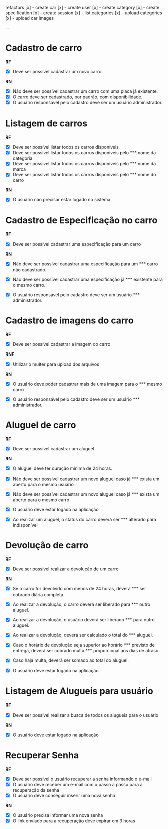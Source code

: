 refactors
[x] - create car
[x] - create user
[x] - create category
[x] - create specification
[x] - create session
[x] - list categories
[x] - upload categories
[x] - upload car images

--

# Cadastro de carro

**RF**
- [x] Deve ser possível cadastrar um novo carro.


**RN**
- [x] Não deve ser possível cadastrar um carro com uma placa já existente.
- [x] O carro deve ser cadastrado, por padrão, com disponibilidade.
- [x] O usuário responsável pelo cadastro deve ser um usuário administrador.

# Listagem de carros

**RF**
- [x] Deve ser possível listar todos os carros disponíveis
- [x] Deve ser possível listar todos os carros disponíveis pelo *** nome da categoria
- [x] Deve ser possível listar todos os carros disponíveis pelo *** nome da marca
- [x] Deve ser possível listar todos os carros disponíveis pelo *** nome do carro

**RN**
- [x] O usuário não precisar estar logado no sistema.


# Cadastro de Especificação no carro

**RF**
- [x] Deve ser possível cadastrar uma especificação para um carro


**RN**
- [x] Não deve ser possível cadastrar uma especificação para um *** carro não cadastrado.
- [x] Não deve ser possível cadastrar uma especificação já *** existente para o mesmo carro.
- [x] O usuário responsável pelo cadastro deve ser um usuário *** administrador.


# Cadastro de imagens do carro

**RF**
- [x] Deve ser possível cadastrar a imagem do carro

**RNF**
- [x] Utilizar o multer para upload dos arquivos

**RN**
- [x] O usuário deve poder cadastrar mais de uma imagem para o *** mesmo carro
- [x] O usuário responsável pelo cadastro deve ser um usuário *** administrador.


# Aluguel de carro

**RF**
- [x] Deve ser possível cadastrar um aluguel


**RN**
- [x] O aluguel deve ter duração mínima de 24 horas.
- [x] Não deve ser possível cadastrar um novo aluguel caso já *** exista um aberto para o mesmo usuário
- [x] Não deve ser possível cadastrar um novo aluguel caso já *** exista um aberto para o mesmo carro
- [x] O usuário deve estar logado na aplicação
- [x] Ao realizar um aluguel, o status do carro deverá ser *** alterado para indisponível


# Devolução de carro

**RF**
- [x] Deve ser possível realizar a devolução de um carro

**RN**
- [x] Se o carro for devolvido com menos de 24 horas, deverá *** ser cobrado diária completa.
- [x] Ao realizar a devolução, o carro deverá ser liberado para *** outro aluguel.
- [x] Ao realizar a devolução, o usuário deverá ser liberado *** para outro aluguel.
- [x] Ao realizar a devolução, deverá ser calculado o total do *** aluguel.
- [x] Caso o horário de devolução seja superior ao horário *** previsto de entrega, deverá ser cobrado multa *** proporcional aos dias de atraso.
- [x] Caso haja multa, deverá ser somado ao total do aluguel.
- [x] O usuário deve estar logado na aplicação


# Listagem de Alugueis para usuário

**RF**
- [x] Deve ser possível realizar a busca de todos os alugueis para o usuário

**RN**
- [x] O usuário deve estar logado na aplicação


# Recuperar Senha

**RF**
- [x] Deve ser possível o usuário recuperar a senha informando o e-mail
- [x] O usuário deve receber um e-mail com o passo a passo para a recuperação da senha
- [x] O usuário deve conseguir inserir uma nova senha

**RN**
- [x] O usuário precisa informar uma nova senha
- [x] O link enviado para a recuperação deve expirar em 3 horas
